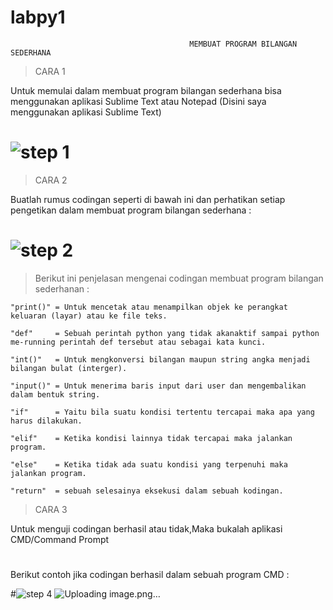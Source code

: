 # labpy1
                                            MEMBUAT PROGRAM BILANGAN SEDERHANA
>CARA 1

Untuk memulai dalam membuat program bilangan sederhana bisa menggunakan aplikasi Sublime Text atau Notepad (Disini saya menggunakan aplikasi Sublime Text)

# ![step 1](https://user-images.githubusercontent.com/46734107/52326631-f5edd980-2a1b-11e9-87ec-8dfe0a3634b0.png)

>CARA 2

Buatlah rumus codingan seperti di bawah ini dan perhatikan setiap pengetikan dalam membuat program bilangan sederhana :

# ![step 2](https://user-images.githubusercontent.com/46734107/52327122-8b3d9d80-2a1d-11e9-9ab4-0c877f8d067f.png)

  
>Berikut ini penjelasan mengenai codingan membuat program bilangan sederhanan :

```
"print()" = Untuk mencetak atau menampilkan objek ke perangkat keluaran (layar) atau ke file teks.

"def"     = Sebuah perintah python yang tidak akanaktif sampai python me-running perintah def tersebut atau sebagai kata kunci.

"int()"   = Untuk mengkonversi bilangan maupun string angka menjadi bilangan bulat (interger).

"input()" = Untuk menerima baris input dari user dan mengembalikan dalam bentuk string.

"if"      = Yaitu bila suatu kondisi tertentu tercapai maka apa yang harus dilakukan.

"elif"    = Ketika kondisi lainnya tidak tercapai maka jalankan program. 

"else"    = Ketika tidak ada suatu kondisi yang terpenuhi maka jalankan program.

"return"  = sebuah selesainya eksekusi dalam sebuah kodingan.
```

>CARA 3

Untuk menguji codingan berhasil atau tidak,Maka bukalah aplikasi CMD/Command Prompt
 
#

Berikut contoh jika codingan berhasil dalam sebuah program CMD :

#![step 4](https://user-images.githubusercontent.com/46734107/52330243-82ea6000-2a27-11e9-8b09-2bb611742d97.png)
![Uploading image.png…]()





